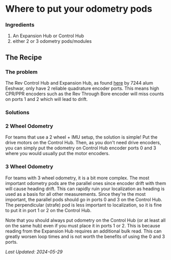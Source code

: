 # Where to put your odometry pods

### Ingredients


1. An Expansion Hub or Control Hub
2. either 2 or 3 odometry pods/modules
     
## The Recipe

### The problem
The Rev Control Hub and Expansion Hub, as found [here](https://blog.eeshwark.com/robotblog/rev-hub-quadrature) by 7244 alum Eeshwar, only have 2 reliable quadrature encoder ports. 
This means high CPR/PPR encoders such as the Rev Through Bore encoder will miss counts on ports 1 and 2 which will lead to drift.


### Solutions
### 2 Wheel Odometry
For teams that use a 2 wheel + IMU setup, the solution is simple! 
Put the drive motors on the Control Hub. 
Then, as you don't need drive encoders, you can simply put the odometry on Control Hub encoder ports 0 and 3 where you would usually put the motor encoders.

### 3 Wheel Odometry
For teams with 3 wheel odometry, it is a bit more complex. 
The most important odometry pods are the parallel ones since encoder drift with them will cause heading drift.
This can rapidly ruin your localization as heading is used as a basis for all other measurements. 
Since they're the most important, the parallel pods should go in ports 0 and 3 on the Control Hub. 
The perpendicular (strafe) pod is less important to localization, so it is fine to put it in port 1 or 2 on the Control Hub.

Note that you should always put odometry on the Control Hub (or at least all on the same hub) even if you must place it in ports 1 or 2.
This is because reading from the Expansion Hub requires an additional bulk read.
This can greatly worsen loop times and is not worth the benefits of using the 0 and 3 ports.




*Last Updated: 2024-05-29*
